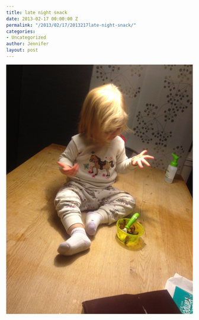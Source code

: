 ```yaml
---
title: late night snack
date: 2013-02-17 00:00:00 Z
permalink: "/2013/02/17/2013217late-night-snack/"
categories:
- Uncategorized
author: Jennifer
layout: post
---
```


![](/assets/images/late-night-snack/2013-01-26+18.52.41.jpg)
